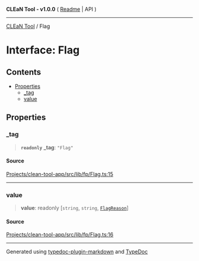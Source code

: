 **CLEaN Tool - v1.0.0** ( [Readme](../README.md) \| API )

***

[CLEaN Tool](../exports.md) / Flag

# Interface: Flag

## Contents

- [Properties](Flag.md#properties)
  - [\_tag](Flag.md#tag)
  - [value](Flag.md#value)

## Properties

### \_tag

> **`readonly`** **\_tag**: `"Flag"`

#### Source

[Projects/clean-tool-app/src/lib/fp/Flag.ts:15](https://github.com/yuckyh/clean-tool-app/)

***

### value

> **value**: readonly [`string`, `string`, [`FlagReason`](../type-aliases/FlagReason.md)]

#### Source

[Projects/clean-tool-app/src/lib/fp/Flag.ts:16](https://github.com/yuckyh/clean-tool-app/)

***

Generated using [typedoc-plugin-markdown](https://www.npmjs.com/package/typedoc-plugin-markdown) and [TypeDoc](https://typedoc.org/)
